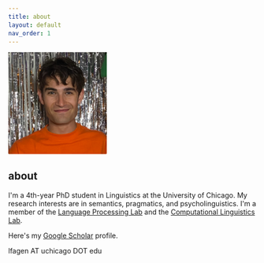 ```yaml
---
title: about
layout: default
nav_order: 1
---
```


<img src="images/headshot.JPG" alt="what I look like" width="200"/>

## about ##
I'm a 4th-year PhD student in Linguistics at the University of Chicago. My research interests are in semantics, pragmatics, and psycholinguistics. I'm a member of the [Language Processing Lab](https://lucian.uchicago.edu/blogs/lpl/) and the [Computational Linguistics Lab](https://uchicagocompling.github.io/). 

Here's my [Google Scholar](https://scholar.google.com/citations?user=W3f-kgsAAAAJ&hl=en&oi=ao) profile.

lfagen AT uchicago DOT edu
